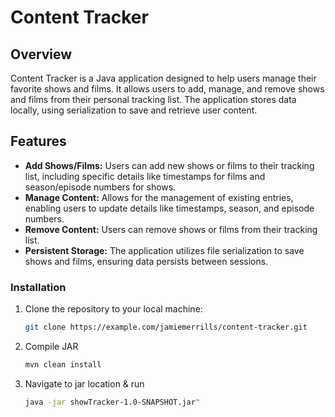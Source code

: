 # Content Tracker

## Overview
Content Tracker is a Java application designed to help users manage their favorite shows and films. It allows users to add, manage, and remove shows and films from their personal tracking list. The application stores data locally, using serialization to save and retrieve user content.

## Features
- **Add Shows/Films:** Users can add new shows or films to their tracking list, including specific details like timestamps for films and season/episode numbers for shows.
- **Manage Content:** Allows for the management of existing entries, enabling users to update details like timestamps, season, and episode numbers.
- **Remove Content:** Users can remove shows or films from their tracking list.
- **Persistent Storage:** The application utilizes file serialization to save shows and films, ensuring data persists between sessions.

### Installation
1. Clone the repository to your local machine:
   ```bash
   git clone https://example.com/jamiemerrills/content-tracker.git
2. Compile JAR
   ```bash
   mvn clean install
3. Navigate to jar location & run
   ```bash
   java -jar showTracker-1.0-SNAPSHOT.jar"

